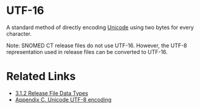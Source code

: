 # UTF-16

A standard method of directly encoding [Unicode](https://confluence.ihtsdotools.org/display/DOCGLOSS/Unicode "Glossary link: Unicode") using two bytes for every character. 

Note: SNOMED CT release files do not use UTF-16. However, the UTF-8 representation used in release files can be converted to UTF-16. 

# Related Links

  * [3.1.2 Release File Data Types](3.1.2-Release-File-Data-Types_28739352.html)
  * [Appendix C. Unicode UTF-8 encoding](Appendix-C.-Unicode-UTF-8-encoding_33490103.html)

